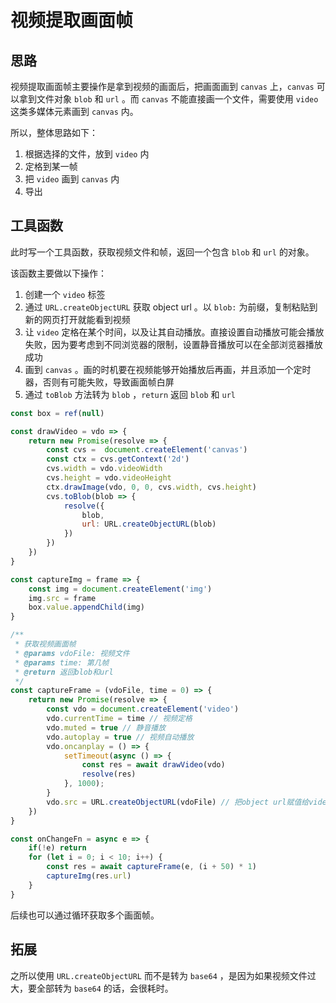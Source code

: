# 视频提取画面帧

## 思路

视频提取画面帧主要操作是拿到视频的画面后，把画面画到 `canvas` 上，`canvas` 可以拿到文件对象 `blob` 和 `url` 。而 `canvas` 不能直接画一个文件，需要使用 `video` 这类多媒体元素画到 `canvas` 内。

所以，整体思路如下：

1. 根据选择的文件，放到 `video` 内
2. 定格到某一帧
3. 把 `video` 画到 `canvas` 内
4. 导出

## 工具函数

此时写一个工具函数，获取视频文件和帧，返回一个包含 `blob` 和 `url` 的对象。

该函数主要做以下操作：

1. 创建一个 `video` 标签
2. 通过 `URL.createObjectURL` 获取 object url 。以 `blob:` 为前缀，复制粘贴到新的网页打开就能看到视频
3. 让 `video` 定格在某个时间，以及让其自动播放。直接设置自动播放可能会播放失败，因为要考虑到不同浏览器的限制，设置静音播放可以在全部浏览器播放成功
4. 画到 `canvas` 。画的时机要在视频能够开始播放后再画，并且添加一个定时器，否则有可能失败，导致画面帧白屏
5. 通过 `toBlob` 方法转为 `blob` ，`return` 返回 `blob` 和 `url` 

```js
const box = ref(null)

const drawVideo = vdo => {
    return new Promise(resolve => {
        const cvs =  document.createElement('canvas')
        const ctx = cvs.getContext('2d')
        cvs.width = vdo.videoWidth
        cvs.height = vdo.videoHeight
        ctx.drawImage(vdo, 0, 0, cvs.width, cvs.height)
        cvs.toBlob(blob => {
            resolve({
                blob,
                url: URL.createObjectURL(blob)
            })
        })
    })
}

const captureImg = frame => {
    const img = document.createElement('img')
    img.src = frame
    box.value.appendChild(img)
}

/**
 * 获取视频画面帧
 * @params vdoFile: 视频文件
 * @params time: 第几帧
 * @return 返回blob和url
 */
const captureFrame = (vdoFile, time = 0) => {
    return new Promise(resolve => {
        const vdo = document.createElement('video')
        vdo.currentTime = time // 视频定格
        vdo.muted = true // 静音播放
        vdo.autoplay = true // 视频自动播放
        vdo.oncanplay = () => {
            setTimeout(async () => {
                const res = await drawVideo(vdo)
                resolve(res)
            }, 1000);
        }
        vdo.src = URL.createObjectURL(vdoFile) // 把object url赋值给video标签的src，blob:为前缀，复制粘贴到新的网页打开就能看到视频
    })
}

const onChangeFn = async e => {
    if(!e) return
    for (let i = 0; i < 10; i++) {
        const res = await captureFrame(e, (i + 50) * 1)
        captureImg(res.url)
    }
}
```

后续也可以通过循环获取多个画面帧。

## 拓展

之所以使用 `URL.createObjectURL` 而不是转为 `base64` ，是因为如果视频文件过大，要全部转为 `base64` 的话，会很耗时。

